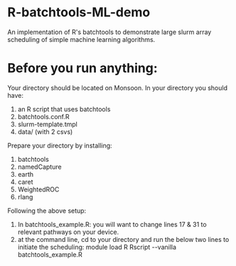 # R-batchtools-ML-demo
An implementation of R's batchtools to demonstrate large slurm array scheduling of simple machine learning algorithms. 

# Before you run anything:
Your directory should be located on Monsoon. In your directory you should have:
  1) an R script that uses batchtools
  2) batchtools.conf.R
  3) slurm-template.tmpl
  4) data/ (with 2 csvs)

Prepare your directory by installing:
  1. batchtools
  2. namedCapture
  3. earth
  4. caret
  5. WeightedROC
  6. rlang 

Following the above setup:
1) In batchtools_example.R: you will want to change lines 17 & 31 to relevant pathways on your device.
2) at the command line, cd to your directory and run the below two lines to initiate the scheduling:
     module load R
     Rscript --vanilla batchtools_example.R
